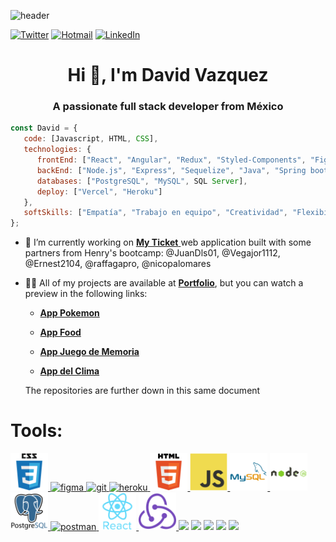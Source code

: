 ![header](https://i.imgur.com/mUzP4LV.jpg)



[![Twitter](https://img.shields.io/badge/-Twitter-1a8cd8?style=for-the-badge&logo=twitter&logoColor=white)](https://twitter.com/davidvazgon)
[![Hotmail](https://img.shields.io/badge/-Hotmail-006dbf?style=for-the-badge&logo=microsoftoutlook&logoColor=white)](mailto:davidvazgon@hotmail.com)
[![LinkedIn](https://img.shields.io/badge/-LINKEDIN-0A66C2?style=for-the-badge&logo=linkedin&logoColor=white)](https://www.linkedin.com/in/davidvazgon/)



<h1 align="center">Hi 👋, I'm David Vazquez</h1>
<h3 align="center">A passionate full stack developer from México</h3>

```javascript
const David = {
   code: [Javascript, HTML, CSS],
   technologies: {
      frontEnd: ["React", "Angular", "Redux", "Styled-Components", "Figma"],
      backEnd: ["Node.js", "Express", "Sequelize", "Java", "Spring boot", "C#" ],
      databases: ["PostgreSQL", "MySQL", SQL Server],
      deploy: ["Vercel", "Heroku"]
   },
   softSkills: ["Empatía", "Trabajo en equipo", "Creatividad", "Flexibilidad", "Compromiso"]
};
```

- 🔭 I’m currently working on <a href="https://client-concerts-g3y3ufx77-juandls01.vercel.app/" target="blank">**My Ticket** </a> web application built with some partners from Henry's bootcamp: @JuanDls01, @Vegajor1112, @Ernest2104, @raffagapro, @nicopalomares

- 👨‍💻 All of my projects are available at **[Portfolio](https://portafoliodavid-zeta.vercel.app/)**, 
but you can watch a preview in the following links:

    <ul>
    <li>
    <a href="https://pi-pokemon-nine.vercel.app" target="blank"><p><strong>App Pokemon</strong></p></a>
    </li>
    <li>
    <a href="https://pi-food-eta.vercel.app" target="blank"><p><strong>App Food</strong></p></a>
    </li>
     <li>
    <a href="https://juego-de-memoria-omega.vercel.app/" target="blank"><p><strong>App Juego de Memoria</strong></p></a>
    </li>
    <li>
    <a href="https://weather-app-sage-one.vercel.app/" target="blank"><p><strong>App del Clima</strong></p></a>
    </li>
    </ul>
    
   
    

    <p>The repositories are further down in this same document</p>



# Tools:
<p align="left"> 
<a href="https://www.w3schools.com/css/" target="_blank" rel="noreferrer"> <img src="https://raw.githubusercontent.com/devicons/devicon/master/icons/css3/css3-original-wordmark.svg" alt="css3" width="60" height="60"/> </a> 
<a href="https://www.figma.com/" target="_blank" rel="noreferrer"> <img src="https://www.vectorlogo.zone/logos/figma/figma-icon.svg" alt="figma" width="60" height="60"/> </a> 
<a href="https://git-scm.com/" target="_blank" rel="noreferrer"> <img src="https://www.vectorlogo.zone/logos/git-scm/git-scm-icon.svg" alt="git" width="60" height="60"/> </a> 
<a href="https://heroku.com" target="_blank" rel="noreferrer"> <img src="https://www.vectorlogo.zone/logos/heroku/heroku-icon.svg" alt="heroku" width="60" height="60"/> </a> 
<a href="https://www.w3.org/html/" target="_blank" rel="noreferrer"> <img src="https://raw.githubusercontent.com/devicons/devicon/master/icons/html5/html5-original-wordmark.svg" alt="html5" width="60" height="60"/> </a> 
<a href="https://developer.mozilla.org/en-US/docs/Web/JavaScript" target="_blank" rel="noreferrer"> <img src="https://raw.githubusercontent.com/devicons/devicon/master/icons/javascript/javascript-original.svg" alt="javascript" width="60" height="60"/> </a> 
<a href="https://www.mysql.com/" target="_blank" rel="noreferrer"> <img src="https://raw.githubusercontent.com/devicons/devicon/master/icons/mysql/mysql-original-wordmark.svg" alt="mysql" width="60" height="60"/> </a> 
<a href="https://nodejs.org" target="_blank" rel="noreferrer"> <img src="https://raw.githubusercontent.com/devicons/devicon/master/icons/nodejs/nodejs-original-wordmark.svg" alt="nodejs" width="60" height="60"/> </a> 
<a href="https://www.postgresql.org" target="_blank" rel="noreferrer"> <img src="https://raw.githubusercontent.com/devicons/devicon/master/icons/postgresql/postgresql-original-wordmark.svg" alt="postgresql" width="60" height="60"/> </a> 
<a href="https://postman.com" target="_blank" rel="noreferrer"> <img src="https://www.vectorlogo.zone/logos/getpostman/getpostman-icon.svg" alt="postman" width="60" height="60"/> </a> 
<a href="https://reactjs.org/" target="_blank" rel="noreferrer"> <img src="https://raw.githubusercontent.com/devicons/devicon/master/icons/react/react-original-wordmark.svg" alt="react" width="60" height="60"/> </a> 
<a href="https://redux.js.org" target="_blank" rel="noreferrer"> <img src="https://raw.githubusercontent.com/devicons/devicon/master/icons/redux/redux-original.svg" alt="redux" width="60" height="60"/> </a><img height="60" src="https://www.vectorlogo.zone/logos/sequelizejs/sequelizejs-ar21.svg">
<img  height="60" src="https://www.nextontop.com/assets/img/services/web/expressjs.svg">
<img  height="60" src="https://res.cloudinary.com/practicaldev/image/fetch/s--rivLfdSN--/c_imagga_scale,f_auto,fl_progressive,h_900,q_auto,w_1600/https://dev-to-uploads.s3.amazonaws.com/uploads/articles/gkgxaoegocynro97ipsz.png">
<img  height="60" src="https://powerbi.microsoft.com/pictures/application-logos/svg/powerbi.svg">
<img  height="60" src="https://www.gstatic.com/analytics-suite/header/suite/v2/ic_data_studio.svg">
</p>
